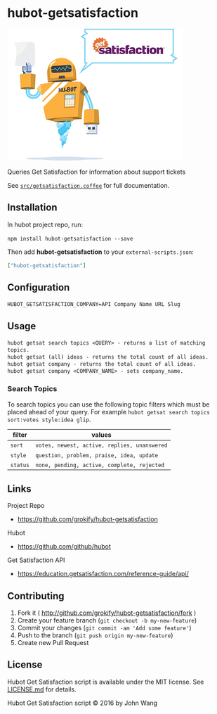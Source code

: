 # hubot-getsatisfaction

![Hubot Get Satisfaction](docs/images/hubot_getsatisfaction.png)

Queries Get Satisfaction for information about support tickets

See [`src/getsatisfaction.coffee`](src/getsatisfaction.coffee) for full documentation.

## Installation

In hubot project repo, run:

`npm install hubot-getsatisfaction --save`

Then add **hubot-getsatisfaction** to your `external-scripts.json`:

```json
["hubot-getsatisfaction"]
```

## Configuration
```
HUBOT_GETSATISFACTION_COMPANY=API Company Name URL Slug
```

## Usage
```
hubot getsat search topics <QUERY> - returns a list of matching topics.
hubot getsat (all) ideas - returns the total count of all ideas.
hubot getsat company - returns the total count of all ideas.
hubot getsat company <COMPANY_NAME> - sets company_name.
```

### Search Topics

To search topics you can use the following topic filters which must be placed ahead of your query. For example `hubot getsat search topics sort:votes style:idea glip`.

| filter | values |
|--------|--------|
| `sort` | `votes, newest, active, replies, unanswered` |
| `style` | `question, problem, praise, idea, update` |
| `status` | `none, pending, active, complete, rejected` |

## Links

Project Repo

* https://github.com/grokify/hubot-getsatisfaction

Hubot

* https://github.com/github/hubot

Get Satisfaction API

* https://education.getsatisfaction.com/reference-guide/api/

## Contributing

1. Fork it ( http://github.com/grokify/hubot-getsatisfaction/fork )
2. Create your feature branch (`git checkout -b my-new-feature`)
3. Commit your changes (`git commit -am 'Add some feature'`)
4. Push to the branch (`git push origin my-new-feature`)
5. Create new Pull Request

## License

Hubot Get Satisfaction script is available under the MIT license. See [LICENSE.md](LICENSE.md) for details.

Hubot Get Satisfaction script &copy; 2016 by John Wang
